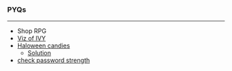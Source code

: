 ### PYQs
---
- Shop RPG
- [Viz of IVY](https://leetcode.com/discuss/interview-question/1524613/accenture-japan-oa-question)
- [Haloween candies](https://leetcode.com/discuss/interview-question/384262/airbnb-oa-2019-candy)
	- [Solution](https://leetcode.com/discuss/interview-question/1604721/Airbnb-or-OA-2021-or-Halloween-Candy)
- [check password strength](https://www.geeksforgeeks.org/program-check-strength-password/)